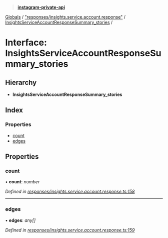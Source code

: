 > **[instagram-private-api](../README.md)**

[Globals](../README.md) / ["responses/insights.service.account.response"](../modules/_responses_insights_service_account_response_.md) / [InsightsServiceAccountResponseSummary_stories](_responses_insights_service_account_response_.insightsserviceaccountresponsesummary_stories.md) /

# Interface: InsightsServiceAccountResponseSummary_stories

## Hierarchy

* **InsightsServiceAccountResponseSummary_stories**

## Index

### Properties

* [count](_responses_insights_service_account_response_.insightsserviceaccountresponsesummary_stories.md#count)
* [edges](_responses_insights_service_account_response_.insightsserviceaccountresponsesummary_stories.md#edges)

## Properties

###  count

• **count**: *number*

*Defined in [responses/insights.service.account.response.ts:158](https://github.com/dilame/instagram-private-api/blob/3e16058/src/responses/insights.service.account.response.ts#L158)*

___

###  edges

• **edges**: *any[]*

*Defined in [responses/insights.service.account.response.ts:159](https://github.com/dilame/instagram-private-api/blob/3e16058/src/responses/insights.service.account.response.ts#L159)*